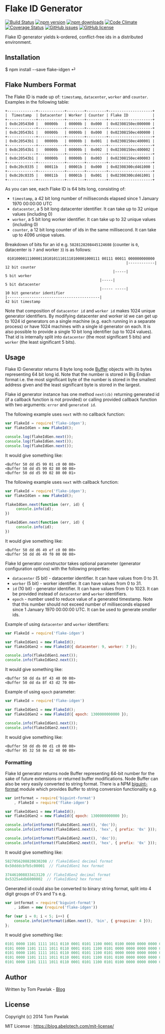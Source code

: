 Flake ID Generator 
===========
[![Build Status](https://travis-ci.org/T-PWK/flake-idgen.svg?branch=master)](https://travis-ci.org/T-PWK/flake-idgen) 
[![npm version](https://badge.fury.io/js/flake-idgen.svg)](http://badge.fury.io/js/flake-idgen)
[![npm downloads](https://img.shields.io/npm/dm/flake-idgen.svg)](https://www.npmjs.com/package/flake-idgen)
[![Code Climate](https://codeclimate.com/github/T-PWK/flake-idgen/badges/gpa.svg)](https://codeclimate.com/github/T-PWK/flake-idgen)
[![Coverage Status](https://coveralls.io/repos/github/T-PWK/go-flakeid/badge.svg?branch=master)](https://coveralls.io/github/T-PWK/go-flakeid?branch=master)
[![GitHub issues](https://img.shields.io/github/issues/T-PWK/flake-idgen.svg)](https://github.com/T-PWK/flake-idgen/issues)
[![GitHub license](https://img.shields.io/badge/license-MIT-blue.svg)](http://blog.tompawlak.org/mit-license)

Flake ID generator yields k-ordered, conflict-free ids in a distributed environment.

## Installation ##
$ npm install --save flake-idgen ⏎

## Flake Numbers Format ##

The Flake ID is made up of: `timestamp`, `datacenter`, `worker` and `counter`. Examples in the following table: 
```
+-------------+------------+--------+---------+--------------------+
|  Timestamp  | Datacenter | Worker | Counter | Flake ID           |
+-------------+------------+--------+---------+--------------------+
| 0x8c20543b0 |   00000b   | 00000b |  0x000  | 0x02308150ec000000 |
+-------------+------------+--------+---------+--------------------+
| 0x8c20543b1 |   00000b   | 00000b |  0x000  | 0x02308150ec400000 |
+-------------+------------+--------+---------+--------------------+
| 0x8c20543b1 |   00000b   | 00000b |  0x001  | 0x02308150ec400001 |
+-------------+------------+--------+---------+--------------------+
| 0x8c20543b1 |   00000b   | 00000b |  0x002  | 0x02308150ec400002 |
+-------------+------------+--------+---------+--------------------+
| 0x8c20543b1 |   00000b   | 00000b |  0x003  | 0x02308150ec400003 |
+-------------+------------+--------+---------+--------------------+
| 0x8c20c0335 |   00011b   | 00001b |  0x000  | 0x02308300cd461000 |
+-------------+------------+--------+---------+--------------------+
| 0x8c20c0335 |   00011b   | 00001b |  0x001  | 0x02308300cd461001 |
+-------------+------------+--------+---------+--------------------+
```

As you can see, each Flake ID is 64 bits long, consisting of:
* `timestamp`, a 42 bit long number of milliseconds elapsed since 1 January 1970 00:00:00 UTC 
* `datacenter`, a 5 bit long datacenter identifier. It can take up to 32 unique values (including 0)
* `worker`, a 5 bit long worker identifier. It can take up to 32 unique values (including 0)
* `counter`, a 12 bit long counter of ids in the same millisecond. It can take up to 4096 unique values. 

Breakdown of bits for an id e.g. `5828128208445124608` (counter is `0`, datacenter is `7` and worker `3`) is as follows:
```
 010100001110000110101011101110100001000111 00111 00011 000000000000
                                                       |------------| 12 bit counter
                                                 |-----|               5 bit worker
                                           |-----|                     5 bit datacenter
                                           |----- -----|              10 bit generator identifier
|------------------------------------------|                          42 bit timestamp
```

Note that composition of `datacenter id` and `worker id` makes 1024 unique generator identifiers. By modifying datacenter and worker id we can get up to 1024 id generators on a single machine (e.g. each running in a separate process) or have 1024 machines with a single id generator on each. It is also possible to provide a single 10 bit long identifier (up to 1024 values). That id is internally split into `datacenter` (the most significant 5 bits) and `worker` (the least significant 5 bits).

## Usage ##

Flake ID Generator returns 8 byte long node [Buffer](http://nodejs.org/api/buffer.html) objects with its bytes representing 64 bit long id. Note that the number is stored in Big Endian format i.e. the most significant byte of the number is stored in the smallest address given and the least significant byte is stored in the largest.

Flake id generator instance has one method `next(cb)` returning generated id (if a callback function is not provided) or calling provided callback function with two arguments: `error` and `generated id`.

The following example uses `next` with no callback function:

```js
var FlakeId = require('flake-idgen');
var flakeIdGen = new FlakeId();

console.log(flakeIdGen.next());
console.log(flakeIdGen.next());
console.log(flakeIdGen.next());
```

It would give something like:
```
<Buffer 50 dd d5 99 01 c0 00 00>
<Buffer 50 dd d5 99 02 80 00 00>
<Buffer 50 dd d5 99 02 80 00 01>
```

The following example uses `next` with callback function:
```js
var FlakeId = require('flake-idgen');
var flakeIdGen = new FlakeId();

flakeIdGen.next(function (err, id) {
     console.info(id);
})

flakeIdGen.next(function (err, id) {
     console.info(id);
})
```

It would give something like:
```
<Buffer 50 dd d6 49 ef c0 00 00>
<Buffer 50 dd d6 49 f0 00 00 00>
```

Flake Id generator constructor takes optional parameter (generator configuration options) with the following properties:
* `datacenter` (5 bit) - datacenter identifier. It can have values from 0 to 31.
* `worker` (5 bit) - worker identifier. It can have values from 0 to 31.
* `id` (10 bit) - generator identifier. It can have values from 0 to 1023. It can be provided instead of `datacenter` and `worker` identifiers.
* `epoch` - number used to reduce value of a generated timestamp. Note that this number should not exceed number of milliseconds elapsed since 1 January 1970 00:00:00 UTC. It can be used to generate _smaller_ ids.

Example of using `datacenter` and `worker` identifiers:
```js
var FlakeId = require('flake-idgen')

var flakeIdGen1 = new FlakeId();
var flakeIdGen2 = new FlakeId({ datacenter: 9, worker: 7 });

console.info(flakeIdGen1.next());
console.info(flakeIdGen2.next());
```

It would give something like:
```
<Buffer 50 dd da 8f 43 40 00 00>
<Buffer 50 dd da 8f 43 d2 70 00>
```

Example of using `epoch` parameter:
```js
var FlakeId = require('flake-idgen')

var flakeIdGen1 = new FlakeId();
var flakeIdGen2 = new FlakeId({ epoch: 1300000000000 });

console.info(flakeIdGen1.next());
console.info(flakeIdGen2.next());
```

It would give something like:
```
<Buffer 50 dd db 00 d1 c0 00 00>
<Buffer 05 32 58 8e d2 40 00 00>
```

### Formatting ###

Flake Id generator returns node Buffer representing 64-bit number for the sake of future extensions or returned buffer modifications. Node Buffer can also be very easily converted to string format. There is a NPM [biguint-format](https://npmjs.org/package/biguint-format) module which provides Buffer to string conversion functionality e.g.

```js
var intformat = require('biguint-format')
    , FlakeId = require('flake-idgen')

var flakeIdGen1 = new FlakeId();
var flakeIdGen2 = new FlakeId({ epoch: 1300000000000 });

console.info(intformat(flakeIdGen1.next(), 'dec'));
console.info(intformat(flakeIdGen1.next(), 'hex', { prefix: '0x' }));

console.info(intformat(flakeIdGen2.next(), 'dec'));
console.info(intformat(flakeIdGen2.next(), 'hex', { prefix: '0x' }));
```

It would give something like:
```js
5827056208820830208 // flakeIdGen1 decimal format
0x50dddcbfb5c00001  // flakeIdGen1 hex format

374461008833413120 // flakeIdGen2 decimal format
0x5325a4db6000002  // flakeIdGen2 hex format
```

Generated id could also be converted to binary string format, split into 4 digit groups of 0's and 1's e.g.
```js
var intformat = require('biguint-format')
    , idGen = new (require('flake-idgen'))

for (var i = 0; i < 5; i++) {
	console.info(intformat(idGen.next(), 'bin', { groupsize: 4 }));
};
```

It would give something like:
```js
0101 0000 1101 1111 1011 0110 0001 0101 1100 0001 0100 0000 0000 0000 0000 0000 // 0x50 df b6 15 c1 40 00 00
0101 0000 1101 1111 1011 0110 0001 0101 1100 0101 0000 0000 0000 0000 0000 0000 // 0x50 df b6 15 c5 00 00 00
0101 0000 1101 1111 1011 0110 0001 0101 1100 0101 0000 0000 0000 0000 0000 0001 // 0x50 df b6 15 c5 00 00 01
0101 0000 1101 1111 1011 0110 0001 0101 1100 0101 0100 0000 0000 0000 0000 0000 // 0x50 df b6 15 c5 40 00 00
0101 0000 1101 1111 1011 0110 0001 0101 1100 0101 0100 0000 0000 0000 0000 0001 // 0x50 df b6 15 c5 40 00 01
```

## Author ##
Written by Tom Pawlak - [Blog](https://blog.abelotech.com)

## License ##

Copyright (c) 2014 Tom Pawlak

MIT License : https://blog.abelotech.com/mit-license/
